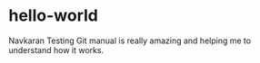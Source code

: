 # hello-world
Navkaran Testing
Git manual is really amazing and helping me to understand how it works.
